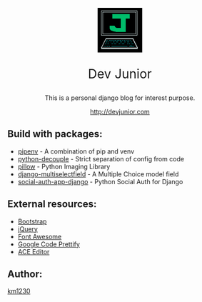 <p align='center'><img src='https://github.com/km1230/heroku-mysite/blob/master/static/img/favicon.png?raw=true'></p>
<p align='center' style='font-size: 2em'>Dev Junior</p>
<p align='center'>This is a personal django blog for interest purpose.</p>
<p align='center'><a align='center' href='http://devjunior.com' target='_blank'>http://devjunior.com</a></p>
<h2></h2>

## Build with packages:
* [pipenv](https://docs.pipenv.org/) - A combination of pip and venv
* [python-decouple](https://github.com/henriquebastos/python-decouple/) - Strict separation of config from code
* [pillow](https://python-pillow.org/) - Python Imaging Library
* [django-multiselectfield](https://github.com/goinnn/django-multiselectfield) - A Multiple Choice model field
* [social-auth-app-django](https://github.com/python-social-auth/social-app-django) - Python Social Auth for Django

## External resources:
* [Bootstrap](https://getbootstrap.com)
* [jQuery](https://jquery.com/)
* [Font Awesome](https://fontawesome.com)
* [Google Code Prettify](https://github.com/google/code-prettify)
* [ACE Editor](https://ace.c9.io)

## Author:
[km1230](https://github.com/km1230/)